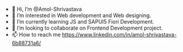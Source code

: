 - 👋 Hi, I’m @Amol-Shrivastava
- 👀 I’m interested in Web development and Web designing.
- 🌱 I’m currently learning JS and SAPUI5 Fiori Development.
- 💞️ I’m looking to collaborate on Frontend Development project.
- 📫 How to reach me https://www.linkedin.com/in/amol-shrivastava-6b88731a6/

<!---
Amol-Shrivastava/Amol-Shrivastava is a ✨ special ✨ repository because its `README.md` (this file) appears on your GitHub profile.
You can click the Preview link to take a look at your changes.
--->
